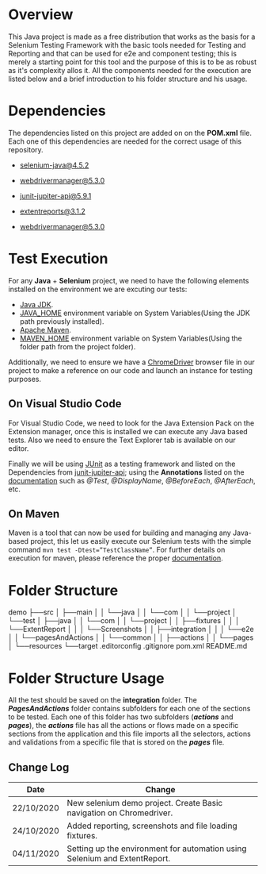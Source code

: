 # Overview

This Java project is made as a free distribution that works as the basis for a Selenium Testing Framework with the basic tools needed for Testing and Reporting and that can be used for e2e and component testing; this is merely a starting point for this tool and the purpose of this is to be as robust as it's complexity allos it. All the components needed for the execution are listed below and a brief introduction to his folder structure and his usage.

# Dependencies

The dependencies listed on this project are added on on the **POM.xml** file. Each one of this dependencies are needed for the correct usage of this repository.

- selenium-java@4.5.2

- webdrivermanager@5.3.0

- junit-jupiter-api@5.9.1

- extentreports@3.1.2

- webdrivermanager@5.3.0


# Test Execution
For any **Java** + **Selenium** project, we need to have the following elements installed on the environment we are excuting our tests:

 - [Java JDK](https://www.oracle.com/java/technologies/downloads/).
 - [JAVA_HOME](https://www.java.com/en/download/help/path.html) environment variable on System Variables(Using the JDK path previously installed).
 - [Apache Maven](https://maven.apache.org/install.html).
 - [MAVEN_HOME](https://www.javatpoint.com/how-to-install-maven) environment variable on System Variables(Using the folder path from the project folder).

Additionally, we need to ensure we have a [ChromeDriver](https://chromedriver.chromium.org/) browser file in our project to make a reference on our code and launch an instance for testing purposes.

## On Visual Studio Code

For Visual Studio Code, we need to look for the Java Extension Pack on the Extension manager, once this is installed we can execute any Java based tests. Also we need to ensure the Text Explorer tab is available on our editor. 

Finally we will be using [JUnit](https://junit.org/junit5/) as a testing framework and listed on the Dependencies from [junit-jupiter-api](https://mvnrepository.com/artifact/org.junit.jupiter/junit-jupiter-api); using the **Annotations** listed on the [documentation](https://junit.org/junit5/docs/current/user-guide/) such as *@Test*, *@DisplayName*, *@BeforeEach*, *@AfterEach*, etc.

## On Maven

Maven is a tool that can now be used for building and managing any Java-based project, this let us easily execute our Selenium tests with the simple command `mvn test -Dtest=”TestClassName”`. For further details on execution for maven, please reference the proper [documentation](https://maven.apache.org/surefire/maven-surefire-plugin/examples/single-test.html).

# Folder Structure

demo
├──src
│   ├──main
│   │   └──java
│   │       └──com
│   │           └──project
│   └──test
│       ├──java
│       │   └──com
│       │       └──project
│       │           ├──fixtures
│       │           │   └──ExtentReport
│       │           │       └──Screenshots
│       │           ├──integration
│       │           │   └──e2e
│       │           └──pagesAndActions
│       │               └──common
│       │                   ├──actions
│       │                   └──pages
│       └──resources
└──target
.editorconfig
.gitignore
pom.xml
README.md



# Folder Structure Usage

All the test should be saved on the **integration** folder. The ***PagesAndActions*** folder contains subfolders for each one of the sections to be tested. Each one of this folder has two subfolders (***actions*** and ***pages***), the ***actions*** file has all the actions or flows made on a specific sections from the application and this file imports all the selectors, actions and validations from a specific file that is stored on the ***pages*** file.


## Change Log

|Date                           |Change                                                        |
|-------------------------------|--------------------------------------------------------------|
|22/10/2020                     |New selenium demo project. Create Basic navigation on Chromedriver.
|24/10/2020                     |Added reporting, screenshots and file loading fixtures.              |
|04/11/2020                     |Setting up the environment for automation using Selenium and ExtentReport.                  |
